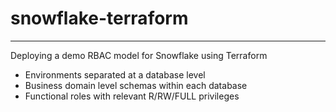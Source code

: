 # snowflake-terraform
---

Deploying a demo RBAC model for Snowflake using Terraform

- Environments separated at a database level
- Business domain level schemas within each database
- Functional roles with relevant R/RW/FULL privileges